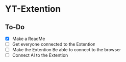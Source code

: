 # YT-Extention

## To-Do

- [X] Make a ReadMe
- [ ] Get everyone connected to the Extention
- [ ] Make the Extention Be able to connect to the browser
- [ ] Connect AI to the Extention
